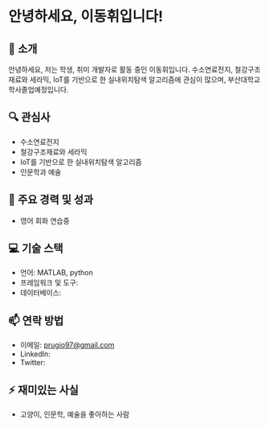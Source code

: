 # 안녕하세요, 이동휘입니다!

## 👋 소개
안녕하세요, 저는 학생, 취미 개발자로 활동 중인 이동휘입니다. 수소연료전지, 철강구조재료와 세라믹, IoT를 기반으로 한 실내위치탐색 알고리즘에 관심이 많으며, 부산대학교 학사졸업예정입니다.

## 🔍 관심사
- 수소연료전지
- 철강구조재료와 세라믹
- IoT를 기반으로 한 실내위치탐색 알고리즘
- 인문학과 예술

## 🌟 주요 경력 및 성과
- 영어 회화 연습중

## 💻 기술 스택
- 언어: MATLAB, python
- 프레임워크 및 도구: 
- 데이터베이스: 

## 📫 연락 방법
- 이메일: prugio97@gmail.com
- LinkedIn: 
- Twitter: 

## ⚡ 재미있는 사실
- 고양이, 인문학, 예술을 좋아하는 사람
